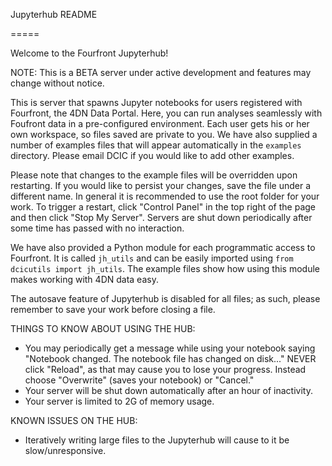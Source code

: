 Jupyterhub README

=====

Welcome to the Fourfront Jupyterhub!

NOTE: This is a BETA server under active development and features may change without notice.

This is server that spawns Jupyter notebooks for users registered with Fourfront, the 4DN Data Portal. Here, you can run analyses seamlessly with Foufront data in a pre-configured environment. Each user gets his or her own workspace, so files saved are private to you. We have also supplied a number of examples files that will appear automatically in the `examples` directory. Please email DCIC if you would like to add other examples. 

Please note that changes to the example files will be overridden upon restarting. If you would like to persist your changes, save the file under a different name. In general it is recommended to use the root folder for your work. To trigger a restart, click "Control Panel" in the top right of the page and then click "Stop My Server". Servers are shut down periodically after some time has passed with no interaction.

We have also provided a Python module for each programmatic access to Fourfront. It is called `jh_utils` and can be easily imported using `from dcicutils import jh_utils`. The example files show how using this module makes working with 4DN data easy.

The autosave feature of Jupyterhub is disabled for all files; as such, please remember to save your work before closing a file.

THINGS TO KNOW ABOUT USING THE HUB:
- You may periodically get a message while using your notebook saying "Notebook changed. The notebook file has changed on disk..." NEVER click "Reload", as that may cause you to lose your progress. Instead choose "Overwrite" (saves your notebook) or "Cancel."
- Your server will be shut down automatically after an hour of inactivity.
- Your server is limited to 2G of memory usage.

KNOWN ISSUES ON THE HUB:
- Iteratively writing large files to the Jupyterhub will cause to it be slow/unresponsive.

